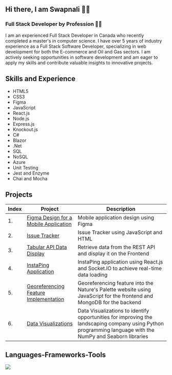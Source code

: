 <!--
<img align="right" src="https://visitor-badge.laobi.icu/badge?page_id=swapnalikadam.swapnalikadam" />
-->

## Hi there, I am Swapnali :raising_hand_woman:
### Full Stack Developer by Profession :woman_technologist:

I am an experienced Full Stack Developer in Canada who recently completed a master's in computer science. I have over 5 years of industry experience as a Full Stack Software Developer, specializing in web development for both the E-commerce and Oil and Gas sectors. I am actively seeking opportunities in software development and am eager to apply my skills and contribute valuable insights to innovative projects.

## Skills and Experience
* HTML5
* CSS3
* Figma
* JavaScript
* React.js
* Node.js
* Express.js
* Knockout.js
* C#
* Blazor
* .Net
* SQL
* NoSQL
* Azure
* Unit Testing
* Jest and Enzyme
* Chai and Mocha


## Projects 
| Index | Project | Description |
| --- | --- | --- |
| 1.| [Figma Design for a Mobile Application](https://www.figma.com/proto/ROnpvOJlGzQbyjAFgNmuH1/Figma-Mobile-Design?type=design&node-id=1-2&t=Ldpwl7VF6hUdFG6Z-0&scaling=scale-down&page-id=0%3A1) |  Mobile application design using Figma |
| 2.| [Issue Tracker](https://github.com/swapnalikadam/Passion-Projects/tree/Issue-Tracking-Application) | Issue Tracker using JavaScript and HTML |
| 3.| [Tabular API Data Display](https://github.com/swapnalikadam/Passion-Projects/tree/Tabular-API-Data-Display)| Retrieve data from the REST API and display it on the Frontend |
| 4.| [InstaPing Application](https://github.com/swapnalikadam/Passion-Projects/tree/InstaPing-Application)| InstaPing application using React.js and Socket.IO to achieve real-time data loading |
| 5.| [Georeferencing Feature Implementation](https://github.com/swapnalikadam/Academic-Projects/tree/Georeferencing-Feature-Implementation)| Georeferencing feature into the Nature's Palette website using JavaScript for the frontend and MongoDB for the backend |
| 6.| [Data Visualizations](https://github.com/swapnalikadam/Academic-Projects/tree/Data-Visualizations-Project)| Data Visualizations to identify opportunities for improving the landscaping company using Python programming language with the NumPy and Seaborn libraries |

<!--
## Examples of Work 
<img src="https://github.com/swapnalikadam/swapnalikadam/blob/main/Natures%20Natures%20Palette%20Website%20gif.gif" width="600"/>
<img src="https://github.com/swapnalikadam/swapnalikadam/blob/main/Data%20Visualization%20gif.gif" width="600"/>

| 5.| [Cloud Print](https://github.com/swapnalikadam/Academic-Projects/tree/CloudPrint-Project)| Cloud Print web application using React.js for the frontend and Node.js for the backend |
-->

<h2 align="left">Languages-Frameworks-Tools</h2>
<div align="left">
  <img src="https://skillicons.dev/icons?i=html,css,figma,javascript,typescript,react,redux,nuxtjs,vue,express,mysql,postgres,workbench,dbvisualizer,mongodb,fastapi,nodejs,restapi,jmeter,jest,enzyme,chai,mocha,agile,scrum,vscode,visualstudio,sqlserver,tfs,jira,github,cs,blazor,python,azure,devops,ci/cd" />
</div>


<!--
## Social Platforms
[<img src='https://cdn.jsdelivr.net/npm/simple-icons@3.0.1/icons/github.svg' alt='github' height='40'>](https://github.com/swapnalikadam)  [<img src='https://cdn.jsdelivr.net/npm/simple-icons@3.0.1/icons/linkedin.svg' alt='linkedin' height='40'>](https://www.linkedin.com/in/swapnali-kadam-765698141//)  [<img src='https://cdn.jsdelivr.net/npm/simple-icons@3.0.1/icons/facebook.svg' alt='facebook' height='40'>](https://www.facebook.com/swapnali.kadam.908347/)  [<img src='https://cdn.jsdelivr.net/npm/simple-icons@3.0.1/icons/twitter.svg' alt='twitter' height='40'>](https://twitter.com/VijaySwapnali)  
-->

<!--
[![Anurag's GitHub stats](https://github-readme-stats.vercel.app/api?username=swapnalikadam)](https://github.com/anuraghazra/github-readme-stats)
-->

<!--
**swapnalikadam/swapnalikadam** is a ✨ _special_ ✨ repository because its `README.md` (this file) appears on your GitHub profile.

Here are some ideas to get you started:

- 🔭 I’m currently working on ...
- 🌱 I’m currently learning ...
- 👯 I’m looking to collaborate on ...
- 🤔 I’m looking for help with ...
- 💬 Ask me about ...
- 📫 How to reach me: ...
- 😄 Pronouns: ...
- ⚡ Fun fact: ...
-->

<!--
![Software Engineer](https://github.com/swapnalikadam/swapnalikadam/blob/main/swapnali-banner.png)
-->
